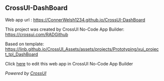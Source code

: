 ## CrossUI-DashBoard
Web app url : https://ConnerWelsh1234.github.io/CrossUI-DashBoard

This project was created by CrossUI No-Code App Builder: https://crossui.com/RADGithub

Based on template: https://linb.github.io/CrossUI_Assets/assets/projects/Prototyping/xui_project_tpl_DashBoard

Click [here](https://crossui.com/RADGithub/#!from=github&owner=ConnerWelsh1234&repo=CrossUI-DashBoard) to edit this web app in CrossUI No-Code App Builder

<i>Powered by [CrossUI](https://crossui.com)</i>
